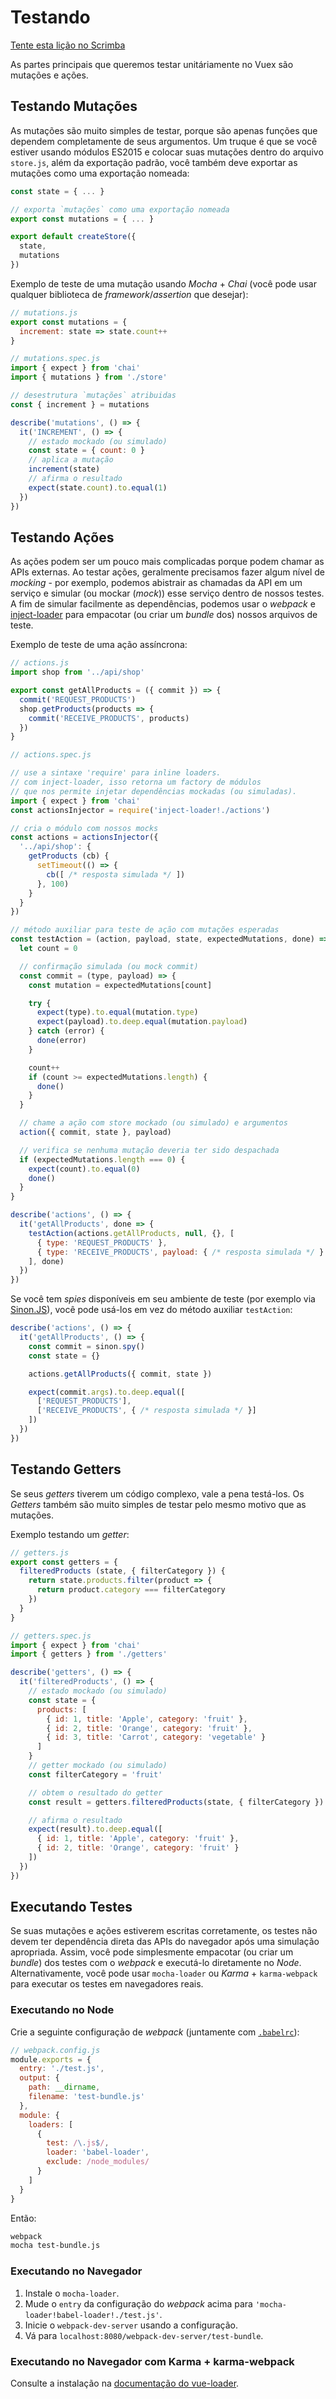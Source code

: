 # Testando

<div class="scrimba"><a href="https://scrimba.com/p/pnyzgAP/cPGkpJhq" target="_blank" rel="noopener noreferrer">Tente esta lição no Scrimba</a></div>

As partes principais que queremos testar unitáriamente no Vuex são mutações e ações.

## Testando Mutações

As mutações são muito simples de testar, porque são apenas funções que dependem completamente de seus argumentos. Um truque é que se você estiver usando módulos ES2015 e colocar suas mutações dentro do arquivo `store.js`, além da exportação padrão, você também deve exportar as mutações como uma exportação nomeada:

```js
const state = { ... }

// exporta `mutações` como uma exportação nomeada
export const mutations = { ... }

export default createStore({
  state,
  mutations
})
```

Exemplo de teste de uma mutação usando _Mocha_ + _Chai_ (você pode usar qualquer biblioteca de _framework_/_assertion_ que desejar):

```js
// mutations.js
export const mutations = {
  increment: state => state.count++
}
```

```js
// mutations.spec.js
import { expect } from 'chai'
import { mutations } from './store'

// desestrutura `mutações` atribuidas
const { increment } = mutations

describe('mutations', () => {
  it('INCREMENT', () => {
    // estado mockado (ou simulado)
    const state = { count: 0 }
    // aplica a mutação
    increment(state)
    // afirma o resultado
    expect(state.count).to.equal(1)
  })
})
```

## Testando Ações

As ações podem ser um pouco mais complicadas porque podem chamar as APIs externas. Ao testar ações, geralmente precisamos fazer algum nível de _mocking_ - por exemplo, podemos abistrair as chamadas da API em um serviço e simular (ou mockar (_mock_)) esse serviço dentro de nossos testes. A fim de simular facilmente as dependências, podemos usar o _webpack_ e [inject-loader](https://github.com/plasticine/inject-loader) para empacotar (ou criar um _bundle_ dos) nossos arquivos de teste.

Exemplo de teste de uma ação assíncrona:

```js
// actions.js
import shop from '../api/shop'

export const getAllProducts = ({ commit }) => {
  commit('REQUEST_PRODUCTS')
  shop.getProducts(products => {
    commit('RECEIVE_PRODUCTS', products)
  })
}
```

```js
// actions.spec.js

// use a sintaxe 'require' para inline loaders.
// com inject-loader, isso retorna um factory de módulos
// que nos permite injetar dependências mockadas (ou simuladas).
import { expect } from 'chai'
const actionsInjector = require('inject-loader!./actions')

// cria o módulo com nossos mocks
const actions = actionsInjector({
  '../api/shop': {
    getProducts (cb) {
      setTimeout(() => {
        cb([ /* resposta simulada */ ])
      }, 100)
    }
  }
})

// método auxiliar para teste de ação com mutações esperadas
const testAction = (action, payload, state, expectedMutations, done) => {
  let count = 0

  // confirmação simulada (ou mock commit)
  const commit = (type, payload) => {
    const mutation = expectedMutations[count]

    try {
      expect(type).to.equal(mutation.type)
      expect(payload).to.deep.equal(mutation.payload)
    } catch (error) {
      done(error)
    }

    count++
    if (count >= expectedMutations.length) {
      done()
    }
  }

  // chame a ação com store mockado (ou simulado) e argumentos
  action({ commit, state }, payload)

  // verifica se nenhuma mutação deveria ter sido despachada
  if (expectedMutations.length === 0) {
    expect(count).to.equal(0)
    done()
  }
}

describe('actions', () => {
  it('getAllProducts', done => {
    testAction(actions.getAllProducts, null, {}, [
      { type: 'REQUEST_PRODUCTS' },
      { type: 'RECEIVE_PRODUCTS', payload: { /* resposta simulada */ } }
    ], done)
  })
})
```

Se você tem _spies_ disponíveis em seu ambiente de teste (por exemplo via [Sinon.JS](http://sinonjs.org/)), você pode usá-los em vez do método auxiliar `testAction`:

```js
describe('actions', () => {
  it('getAllProducts', () => {
    const commit = sinon.spy()
    const state = {}

    actions.getAllProducts({ commit, state })

    expect(commit.args).to.deep.equal([
      ['REQUEST_PRODUCTS'],
      ['RECEIVE_PRODUCTS', { /* resposta simulada */ }]
    ])
  })
})
```

## Testando Getters

Se seus _getters_ tiverem um código complexo, vale a pena testá-los. Os _Getters_ também são muito simples de testar pelo mesmo motivo que as mutações.

Exemplo testando um _getter_:

```js
// getters.js
export const getters = {
  filteredProducts (state, { filterCategory }) {
    return state.products.filter(product => {
      return product.category === filterCategory
    })
  }
}
```

```js
// getters.spec.js
import { expect } from 'chai'
import { getters } from './getters'

describe('getters', () => {
  it('filteredProducts', () => {
    // estado mockado (ou simulado)
    const state = {
      products: [
        { id: 1, title: 'Apple', category: 'fruit' },
        { id: 2, title: 'Orange', category: 'fruit' },
        { id: 3, title: 'Carrot', category: 'vegetable' }
      ]
    }
    // getter mockado (ou simulado)
    const filterCategory = 'fruit'

    // obtem o resultado do getter
    const result = getters.filteredProducts(state, { filterCategory })

    // afirma o resultado
    expect(result).to.deep.equal([
      { id: 1, title: 'Apple', category: 'fruit' },
      { id: 2, title: 'Orange', category: 'fruit' }
    ])
  })
})
```

## Executando Testes

Se suas mutações e ações estiverem escritas corretamente, os testes não devem ter dependência direta das APIs do navegador após uma simulação apropriada. Assim, você pode simplesmente empacotar (ou criar um _bundle_) dos testes com o _webpack_ e executá-lo diretamente no _Node_. Alternativamente, você pode usar `mocha-loader` ou _Karma_ + `karma-webpack` para executar os testes em navegadores reais.

### Executando no Node

Crie a seguinte configuração de _webpack_ (juntamente com [`.babelrc`](https://babeljs.io/docs/usage/babelrc/)):

```js
// webpack.config.js
module.exports = {
  entry: './test.js',
  output: {
    path: __dirname,
    filename: 'test-bundle.js'
  },
  module: {
    loaders: [
      {
        test: /\.js$/,
        loader: 'babel-loader',
        exclude: /node_modules/
      }
    ]
  }
}
```

Então:

``` bash
webpack
mocha test-bundle.js
```

### Executando no Navegador

1. Instale o `mocha-loader`.
2. Mude o `entry` da configuração do _webpack_ acima para `'mocha-loader!babel-loader!./test.js'`.
3. Inicie o `webpack-dev-server` usando a configuração.
4. Vá para `localhost:8080/webpack-dev-server/test-bundle`.

### Executando no Navegador com Karma + karma-webpack

Consulte a instalação na [documentação do vue-loader](https://vue-loader.vuejs.org/pt_BR/workflow/testing.html).
